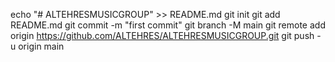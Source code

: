 echo "# ALTEHRESMUSICGROUP" >> README.md
git init
git add README.md
git commit -m "first commit"
git branch -M main
git remote add origin https://github.com/ALTEHRES/ALTEHRESMUSICGROUP.git
git push -u origin main